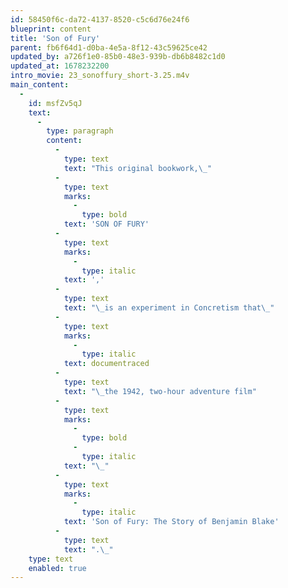 ```yaml
---
id: 58450f6c-da72-4137-8520-c5c6d76e24f6
blueprint: content
title: 'Son of Fury'
parent: fb6f64d1-d0ba-4e5a-8f12-43c59625ce42
updated_by: a726f1e0-85b0-48e3-939b-db6b8482c1d0
updated_at: 1678232200
intro_movie: 23_sonoffury_short-3.25.m4v
main_content:
  -
    id: msfZv5qJ
    text:
      -
        type: paragraph
        content:
          -
            type: text
            text: "This original bookwork,\_"
          -
            type: text
            marks:
              -
                type: bold
            text: 'SON OF FURY'
          -
            type: text
            marks:
              -
                type: italic
            text: ','
          -
            type: text
            text: "\_is an experiment in Concretism that\_"
          -
            type: text
            marks:
              -
                type: italic
            text: documentraced
          -
            type: text
            text: "\_the 1942, two-hour adventure film"
          -
            type: text
            marks:
              -
                type: bold
              -
                type: italic
            text: "\_"
          -
            type: text
            marks:
              -
                type: italic
            text: 'Son of Fury: The Story of Benjamin Blake'
          -
            type: text
            text: ".\_"
    type: text
    enabled: true
---
```

